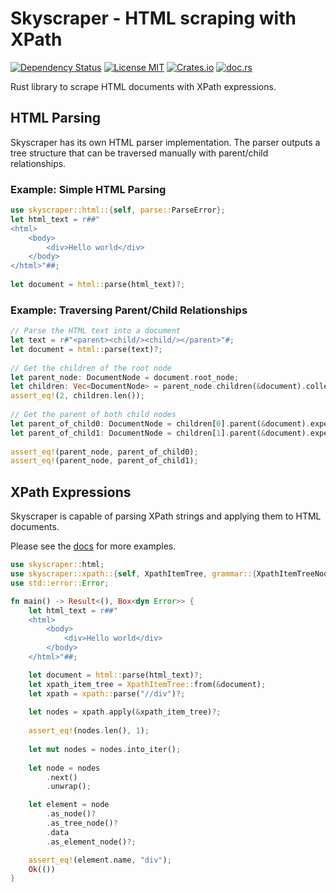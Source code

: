 # Skyscraper - HTML scraping with XPath

[![Dependency Status](https://deps.rs/repo/github/James-LG/Skyscraper/status.svg)](https://deps.rs/repo/github/James-LG/Skyscraper)
[![License MIT](https://img.shields.io/badge/license-MIT-blue.svg)](https://github.com/James-LG/Skyscraper/blob/master/LICENSE)
[![Crates.io](https://img.shields.io/crates/v/skyscraper.svg)](https://crates.io/crates/skyscraper)
[![doc.rs](https://docs.rs/skyscraper/badge.svg)](https://docs.rs/skyscraper)

Rust library to scrape HTML documents with XPath expressions.

## HTML Parsing

Skyscraper has its own HTML parser implementation. The parser outputs a
tree structure that can be traversed manually with parent/child relationships.

### Example: Simple HTML Parsing

```rust
use skyscraper::html::{self, parse::ParseError};
let html_text = r##"
<html>
    <body>
        <div>Hello world</div>
    </body>
</html>"##;
 
let document = html::parse(html_text)?;
```

### Example: Traversing Parent/Child Relationships

```rust
// Parse the HTML text into a document
let text = r#"<parent><child/><child/></parent>"#;
let document = html::parse(text)?;
 
// Get the children of the root node
let parent_node: DocumentNode = document.root_node;
let children: Vec<DocumentNode> = parent_node.children(&document).collect();
assert_eq!(2, children.len());
 
// Get the parent of both child nodes
let parent_of_child0: DocumentNode = children[0].parent(&document).expect("parent of child 0 missing");
let parent_of_child1: DocumentNode = children[1].parent(&document).expect("parent of child 1 missing");
 
assert_eq!(parent_node, parent_of_child0);
assert_eq!(parent_node, parent_of_child1);
```

## XPath Expressions

Skyscraper is capable of parsing XPath strings and applying them to HTML documents.

Please see the [docs](https://docs.rs/skyscraper/latest/skyscraper/xpath/index.html) for more examples.

```rust
use skyscraper::html;
use skyscraper::xpath::{self, XpathItemTree, grammar::{XpathItemTreeNodeData, data_model::{Node, XpathItem}}};
use std::error::Error;

fn main() -> Result<(), Box<dyn Error>> {
    let html_text = r##"
    <html>
        <body>
            <div>Hello world</div>
        </body>
    </html>"##;

    let document = html::parse(html_text)?;
    let xpath_item_tree = XpathItemTree::from(&document);
    let xpath = xpath::parse("//div")?;
   
    let nodes = xpath.apply(&xpath_item_tree)?;
   
    assert_eq!(nodes.len(), 1);
   
    let mut nodes = nodes.into_iter();
   
    let node = nodes
        .next()
        .unwrap();

    let element = node
        .as_node()?
        .as_tree_node()?
        .data
        .as_element_node()?;

    assert_eq!(element.name, "div");
    Ok(())
}
```
